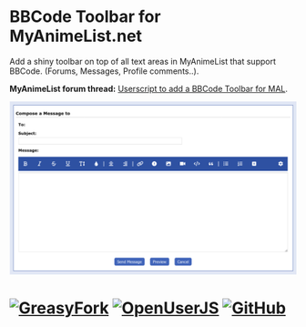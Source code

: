 # BBCode Toolbar for MyAnimeList.net
Add a shiny toolbar on top of all text areas in MyAnimeList that support BBCode. (Forums, Messages, Profile comments..).

**MyAnimeList forum thread:** [Userscript to add a BBCode Toolbar for MAL][2].

![screenshot][1]

# [![GreasyFork][b1]][l1] [![OpenUserJS][b2]][l2] [![GitHub][b3]][l3]


  [1]: https://github.com/eskander/myanimelist-bbcode-toolbar/raw/main/screenshot.png
  [2]: https://myanimelist.net/forum/?topicid=1847959

  [b1]: https://img.shields.io/badge/Install-GreasyFork-red.svg?longCache=true&style=for-the-badge&
  [b2]: https://img.shields.io/badge/Install-OpenUserJS-blue.svg?longCache=true&style=for-the-badge
  [b3]: https://img.shields.io/badge/Install-GitHub-lightgrey.svg?longCache=true&style=for-the-badge

  [l1]: https://greasyfork.org/en/scripts/370335
  [l2]: https://openuserjs.org/scripts/eskander/MyAnimeList_BBCode_Toolbar
  [l3]: https://github.com/Eskander/myanimelist-bbcode-toolbar/raw/main/src/myanimelist_bbcode_toolbar.user.js

